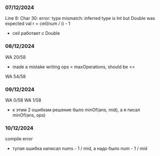 ### 07/12/2024
Line 8: Char 30: error: type mismatch: inferred type is Int but Double was expected
val r = ceil(num / i) - 1
 - ceil работает с Double

### 08/12/2024
WA 20/58
- made a mistake writing ops < maxOperations, should be <=

WA 54/58

### 09/12/2024
WA 0/58
WA 1/58
- к этим 2 ошибкам решение было minOf(ans, mid), а я писал 
minOf(ans, ops)

### 10/12/2024
compile error
- тупая ошибка написал nums - 1 / mid, а надо было num - 1 / mid